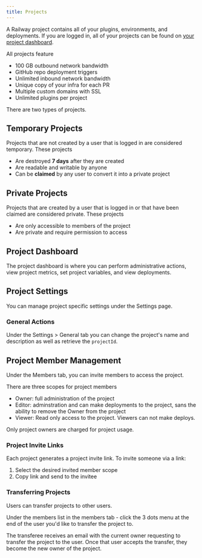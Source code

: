 ```yaml
---
title: Projects
---
```


A Railway project contains all of your plugins, environments, and deployments. If you are logged in, all of your projects can be found on [your project dashboard](https://railway.app/dashboard).

All projects feature

- 100 GB outbound network bandwidth
- GitHub repo deployment triggers
- Unlimited inbound network bandwidth
- Unique copy of your infra for each PR
- Multiple custom domains with SSL
- Unlimited plugins per project

There are two types of projects.

## Temporary Projects

Projects that are not created by a user that is logged in are considered temporary. These projects

- Are destroyed **7 days** after they are created
- Are readable and writable by anyone
- Can be **claimed** by any user to convert it into a private project

## Private Projects

Projects that are created by a user that is logged in or that have been claimed are considered private. These projects

- Are only accessible to members of the project
- Are private and require permission to access

## Project Dashboard 

The project dashboard is where you can perform administrative actions, view project metrics, set project variables, and view deployments.

<NextImage src="https://res.cloudinary.com/railway/image/upload/v1631917786/docs/project-dashboard_qmrx1z.png"
alt="Screenshot of Project Dashboard"
layout="responsive"
width={841} height={548} quality={80} />

## Project Settings

You can manage project specific settings under the Settings page.
### General Actions

Under the Settings > General tab you can change the project's name and description as well as retrieve the `projectId`.

## Project Member Management

<NextImage src="https://res.cloudinary.com/railway/image/upload/v1631917785/docs/project-member-list_p0bjfs.png"
alt="Screenshot of Project Team Members"
layout="responsive"
width={1345} height={933} quality={80} />

Under the Members tab, you can invite members to access the project.

There are three scopes for project members
- Owner: full administration of the project
- Editor: adminstration and can make deployments to the project, sans the ability to remove the Owner from the project
- Viewer: Read only access to the project. Viewers can not make deploys.

Only project owners are charged for project usage.

### Project Invite Links

Each project generates a project invite link. To invite someone via a link:
1. Select the desired invited member scope
2. Copy link and send to the invitee

<NextImage src="https://res.cloudinary.com/railway/image/upload/v1631917785/docs/project-invite-member_kxmhtb.png"
alt="Screenshot of Invite Links"
layout="responsive"
width={910} height={272} quality={80} />

### Transferring Projects

Users can transfer projects to other users. 

Under the members list in the members tab - click the 3 dots menu at the end of the user you'd like to transfer the project to.

<NextImage src="https://res.cloudinary.com/railway/image/upload/v1631917785/docs/project-transfer_iz4myn.png"
alt="Screenshot of Project Transfer Menu"
layout="intrinsic"
width={411} height={253} quality={80} />

The transferee receives an email with the current owner requesting to transfer the project to the user. Once that user accepts the transfer, they become the new owner of the project. 





